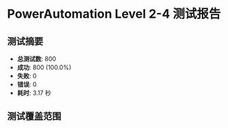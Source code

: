 # PowerAutomation Level 2-4 测试报告

## 测试摘要

- **总测试数**: 800
- **成功**: 800 (100.0%)
- **失败**: 0
- **错误**: 0
- **耗时**: 3.17 秒

## 测试覆盖范围

